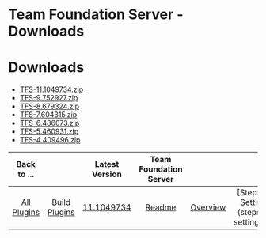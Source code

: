 
Team Foundation Server - Downloads
==================================

# Downloads

- [TFS-11.1049734.zip](https://raw.githubusercontent.com/UrbanCode/IBM-UCB-PLUGINS/main/files/TFS/TFS-11.1049734.zip)
- [TFS-9.752927.zip](https://raw.githubusercontent.com/UrbanCode/IBM-UCB-PLUGINS/main/files/TFS/TFS-9.752927.zip)
- [TFS-8.679324.zip](https://raw.githubusercontent.com/UrbanCode/IBM-UCB-PLUGINS/main/files/TFS/TFS-8.679324.zip)
- [TFS-7.604315.zip](https://raw.githubusercontent.com/UrbanCode/IBM-UCB-PLUGINS/main/files/TFS/TFS-7.604315.zip)
- [TFS-6.486073.zip](https://raw.githubusercontent.com/UrbanCode/IBM-UCB-PLUGINS/main/files/TFS/TFS-6.486073.zip)
- [TFS-5.460931.zip](https://raw.githubusercontent.com/UrbanCode/IBM-UCB-PLUGINS/main/files/TFS/TFS-5.460931.zip)
- [TFS-4.409496.zip](https://raw.githubusercontent.com/UrbanCode/IBM-UCB-PLUGINS/main/files/TFS/TFS-4.409496.zip)

|Back to ...||Latest Version|Team Foundation Server |||
| :---: | :---: | :---: | :---: | :---: | :---: |
|[All Plugins](../../index.md)|[Build Plugins](../README.md)|[11.1049734](https://raw.githubusercontent.com/UrbanCode/IBM-UCB-PLUGINS/main/files/TFS/TFS-11.1049734.zip)|[Readme](README.md)|[Overview](overview.md)|[Steps and Settings](steps and settings.md)|
